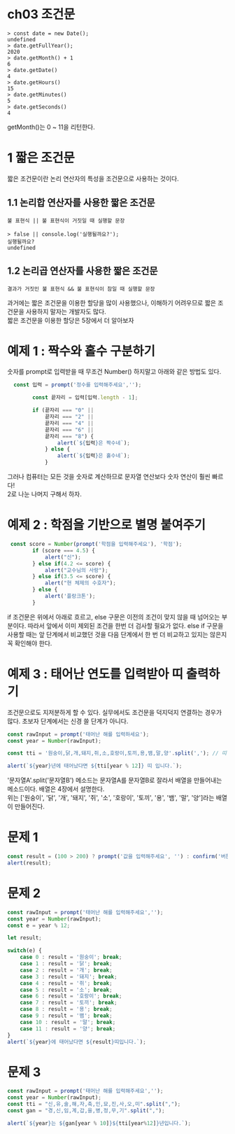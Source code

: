 # ch03 조건문
```
> const date = new Date();
undefined
> date.getFullYear();
2020
> date.getMonth() + 1
6
> date.getDate()
4
> date.getHours()
15
> date.getMinutes()
5
> date.getSeconds()
4
```
getMonth()는 0 ~ 11을 리턴한다.  

# 1 짧은 조건문
짧은 조건문이란 논리 연산자의 특성을 조건문으로 사용하는 것이다.  
## 1.1 논리합 연산자를 사용한 짧은 조건문
```
불 표현식 || 불 표현식이 거짓일 때 실행할 문장

> false || console.log('실행될까요?');
실행될까요?
undefined
```
## 1.2 논리곱 연산자를 사용한 짧은 조건문
```
결과가 거짓인 불 표현식 && 불 표현식이 참일 때 실행할 문장
```
과거에는 짧은 조건문을 이용한 할당을 많이 사용했으나, 이해하기 어려우므로 짧은 조건문을 사용하지 말자는 개발자도 많다.  
짧은 조건문을 이용한 할당은 5장에서 더 알아보자  

# 예제 1 : 짝수와 홀수 구분하기

숫자를 prompt로 입력받을 때 무조건 Number() 하지말고 아래와 같은 방법도 있다.  
```javascript
  const 입력 = prompt('정수를 입력해주세요','');

        const 끝자리 = 입력[입력.length - 1];

        if (끝자리 === "0" ||
            끝자리 === "2" ||
            끝자리 === "4" ||
            끝자리 === "6" ||
            끝자리 === "8") {
                alert(`${입력}은 짝수네`); 
            } else {
                alert(`${입력}은 홀수네`);
            }
```
그러나 컴퓨터는 모든 것을 숫자로 계산하므로 문자열 연산보다 숫자 연산이 훨씬 빠르다!  
2로 나눈 나머지 구해서 하자.  

# 예제 2 : 학점을 기반으로 별명 붙여주기
```javascript
 const score = Number(prompt('학점을 입력해주세요'), '학점');
        if (score === 4.5) {
            alert("신");
        } else if(4.2 <= score) {
            alert("교수님의 사랑");
        } else if(3.5 <= score) {
            alert("현 체제의 수호자");
        } else {
            alert('플랑크톤');
        }
```
if 조건문은 위에서 아래로 흐르고, else 구문은 이전의 조건이 맞지 않을 때 넘어오는 부분이다. 따라서 앞에서 이미 제외된 조건을 한번 더 검사할 필요가 없다. else if 구문을 사용할 때는 앞 단계에서 비교했던 것을 다음 단계에서 한 번 더 비교하고 있지는 않은지 꼭 확인해야 한다.  

# 예제 3 : 태어난 연도를 입력받아 띠 출력하기
조건문으로도 지저분하게 할 수 있다. 실무에서도 조건문을 덕지덕지 연결하는 경우가 많다. 초보자 단계에서는 신경 쓸 단계가 아니다.
```javascript
const rawInput = prompt('태어난 해를 입력하세요');
const year = Number(rawInput);

const tti = '원숭이,닭,개,돼지,쥐,소,호랑이,토끼,용,뱀,말,양'.split(','); // 띠

alert(`${year}년에 태어났다면 ${tti[year % 12]} 띠 입니다.`);
```
'문자열A'.split('문자열B') 메소드는 문자열A를 문자열B로 잘라서 배열을 만들어내는 메소드이다. 배열은 4장에서 설명한다.  
위는 ['원숭이', '닭', '개', '돼지', '쥐', '소', '호랑이', '토끼', '용', '뱀', '말', '양']라는 배열이 만들어진다.  

# 문제 1
```javascript
const result = (100 > 200) ? prompt('값을 입력해주세요', '') : confirm('버튼을 클릭해주세요');
alert(result);
```

# 문제 2
```javascript
const rawInput = prompt('태어난 해를 입력해주세요','');
const year = Number(rawInput);
const e = year % 12;

let result;

switch(e) {
    case 0 : result = '원숭이'; break;
    case 1 : result = '닭'; break;
    case 2 : result = '개'; break;
    case 3 : result = '돼지'; break;
    case 4 : result = '쥐'; break;
    case 5 : result = '소'; break;
    case 6 : result = '호랑이'; break;
    case 7 : result = '토끼'; break;
    case 8 : result = '용'; break;
    case 9 : result = '뱀'; break;
    case 10 : result = '말'; break;
    case 11 : result = '양'; break;
}
alert(`${year}에 태어났다면 ${result}띠입니다.`);
```

# 문제 3
```javascript
const rawInput = prompt('태어난 해를 입력해주세요','');
const year = Number(rawInput);
const tti = "신,유,술,해,자,축,인,묘,진,사,오,미".split(",");
const gan = "경,신,임,계,갑,을,병,정,무,기".split(",");

alert(`${year}는 ${gan[year % 10]}${tti[year%12]}년입니다.`);
```
